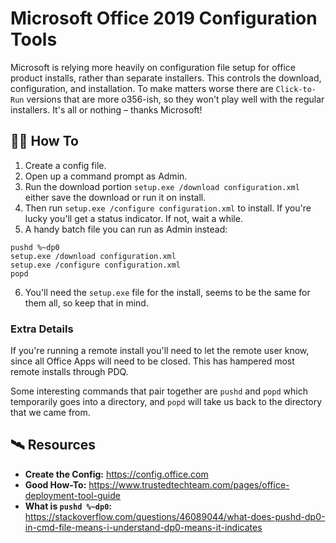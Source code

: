 # Microsoft Office 2019 Configuration Tools 

Microsoft is relying more heavily on configuration file setup for office product installs, rather than separate installers. This controls the download, configuration, and installation. 
To make matters worse there are `Click-to-Run` versions that are more o356-ish, so they won't play well with the regular installers. It's all or nothing – thanks Microsoft!

## 👨‍🔧 How To
1. Create a config file.
2. Open up a command prompt as Admin. 
3. Run the download portion `setup.exe /download configuration.xml` either save the download or run it on install.
4. Then run `setup.exe /configure configuration.xml` to install. If you're lucky you'll get a status indicator. If not, wait a while. 
5. A handy batch file you can run as Admin instead: 
```
pushd %~dp0 
setup.exe /download configuration.xml
setup.exe /configure configuration.xml
popd
```
6. You'll need the `setup.exe` file for the install, seems to be the same for them all, so keep that in mind.

### Extra Details 

If you're running a remote install you'll need to let the remote user know, since all Office Apps will need to be closed. This has hampered most remote installs through PDQ. 

Some interesting commands that pair together are `pushd` and `popd` which temporarily goes into a directory, and `popd` will take us back to the directory that we came from. 

## 🛰 Resources
- **Create the Config:** https://config.office.com
- **Good How-To:** https://www.trustedtechteam.com/pages/office-deployment-tool-guide
- **What is `pushd %~dp0`:** https://stackoverflow.com/questions/46089044/what-does-pushd-dp0-in-cmd-file-means-i-understand-dp0-means-it-indicates
